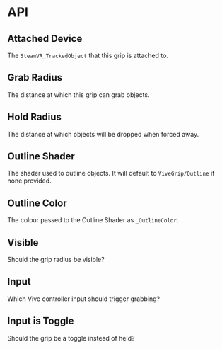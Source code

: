 # API

## Attached Device

The `SteamVR_TrackedObject` that this grip is attached to.

## Grab Radius

The distance at which this grip can grab objects.

## Hold Radius

The distance at which objects will be dropped when forced away.

## Outline Shader

The shader used to outline objects. It will default to `ViveGrip/Outline` if none provided.

## Outline Color

The colour passed to the Outline Shader as `_OutlineColor`.

## Visible

Should the grip radius be visible?

## Input

Which Vive controller input should trigger grabbing?

## Input is Toggle

Should the grip be a toggle instead of held?
